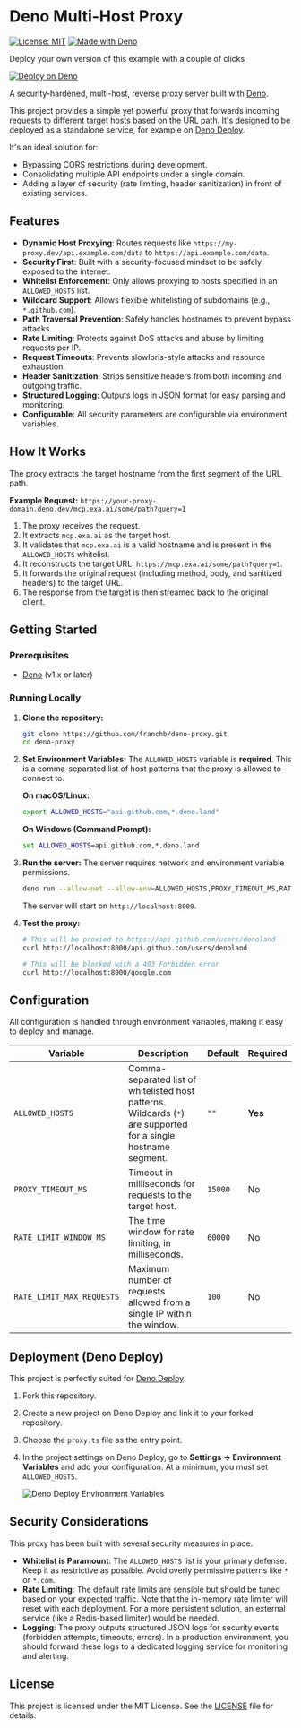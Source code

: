 # Deno Multi-Host Proxy

[![License: MIT](https://img.shields.io/badge/License-MIT-yellow.svg)](https://opensource.org/licenses/MIT)
[![Made with Deno](https://img.shields.io/badge/Made%20with-Deno-1f2023?logo=deno)](https://deno.land/)

Deploy your own version of this example with a couple of clicks

[![Deploy on Deno](https://deno.com/button)](https://app.deno.com/new?clone=https://github.com/franchb/deno-proxy)


A security-hardened, multi-host, reverse proxy server built with [Deno](https://deno.land).

This project provides a simple yet powerful proxy that forwards incoming requests to different target hosts based on the URL path. It's designed to be deployed as a standalone service, for example on [Deno Deploy](https://deno.com/deploy).

It's an ideal solution for:
- Bypassing CORS restrictions during development.
- Consolidating multiple API endpoints under a single domain.
- Adding a layer of security (rate limiting, header sanitization) in front of existing services.

## Features

- **Dynamic Host Proxying**: Routes requests like `https://my-proxy.dev/api.example.com/data` to `https://api.example.com/data`.
- **Security First**: Built with a security-focused mindset to be safely exposed to the internet.
- **Whitelist Enforcement**: Only allows proxying to hosts specified in an `ALLOWED_HOSTS` list.
- **Wildcard Support**: Allows flexible whitelisting of subdomains (e.g., `*.github.com`).
- **Path Traversal Prevention**: Safely handles hostnames to prevent bypass attacks.
- **Rate Limiting**: Protects against DoS attacks and abuse by limiting requests per IP.
- **Request Timeouts**: Prevents slowloris-style attacks and resource exhaustion.
- **Header Sanitization**: Strips sensitive headers from both incoming and outgoing traffic.
- **Structured Logging**: Outputs logs in JSON format for easy parsing and monitoring.
- **Configurable**: All security parameters are configurable via environment variables.

## How It Works

The proxy extracts the target hostname from the first segment of the URL path.

**Example Request:**
`https://your-proxy-domain.deno.dev/mcp.exa.ai/some/path?query=1`

1.  The proxy receives the request.
2.  It extracts `mcp.exa.ai` as the target host.
3.  It validates that `mcp.exa.ai` is a valid hostname and is present in the `ALLOWED_HOSTS` whitelist.
4.  It reconstructs the target URL: `https://mcp.exa.ai/some/path?query=1`.
5.  It forwards the original request (including method, body, and sanitized headers) to the target URL.
6.  The response from the target is then streamed back to the original client.

## Getting Started

### Prerequisites

- [Deno](https://deno.land/manual/getting_started/installation) (v1.x or later)

### Running Locally

1.  **Clone the repository:**
    ```sh
    git clone https://github.com/franchb/deno-proxy.git
    cd deno-proxy
    ```

2.  **Set Environment Variables:**
    The `ALLOWED_HOSTS` variable is **required**. This is a comma-separated list of host patterns that the proxy is allowed to connect to.

    **On macOS/Linux:**
    ```sh
    export ALLOWED_HOSTS="api.github.com,*.deno.land"
    ```

    **On Windows (Command Prompt):**
    ```cmd
    set ALLOWED_HOSTS=api.github.com,*.deno.land
    ```

3.  **Run the server:**
    The server requires network and environment variable permissions.

    ```sh
    deno run --allow-net --allow-env=ALLOWED_HOSTS,PROXY_TIMEOUT_MS,RATE_LIMIT_MAX_REQUESTS,RATE_LIMIT_WINDOW_MS proxy.ts
    ```

    The server will start on `http://localhost:8000`.

4.  **Test the proxy:**
    ```sh
    # This will be proxied to https://api.github.com/users/denoland
    curl http://localhost:8000/api.github.com/users/denoland

    # This will be blocked with a 403 Forbidden error
    curl http://localhost:8000/google.com
    ```

## Configuration

All configuration is handled through environment variables, making it easy to deploy and manage.

| Variable                  | Description                                                              | Default     | Required |
| ------------------------- | ------------------------------------------------------------------------ | ----------- | -------- |
| `ALLOWED_HOSTS`           | Comma-separated list of whitelisted host patterns. Wildcards (`*`) are supported for a single hostname segment. | `""`        | **Yes**  |
| `PROXY_TIMEOUT_MS`        | Timeout in milliseconds for requests to the target host.                 | `15000`     | No       |
| `RATE_LIMIT_WINDOW_MS`    | The time window for rate limiting, in milliseconds.                      | `60000`     | No       |
| `RATE_LIMIT_MAX_REQUESTS` | Maximum number of requests allowed from a single IP within the window.   | `100`       | No       |

## Deployment (Deno Deploy)

This project is perfectly suited for [Deno Deploy](https://deno.com/deploy).

1.  Fork this repository.
2.  Create a new project on Deno Deploy and link it to your forked repository.
3.  Choose the `proxy.ts` file as the entry point.
4.  In the project settings on Deno Deploy, go to **Settings -> Environment Variables** and add your configuration. At a minimum, you must set `ALLOWED_HOSTS`.

    ![Deno Deploy Environment Variables](https://docs.deno.com/deploy/manual/assets/env_vars_add.png)

## Security Considerations

This proxy has been built with several security measures in place.

-   **Whitelist is Paramount**: The `ALLOWED_HOSTS` list is your primary defense. Keep it as restrictive as possible. Avoid overly permissive patterns like `*` or `*.com`.
-   **Rate Limiting**: The default rate limits are sensible but should be tuned based on your expected traffic. Note that the in-memory rate limiter will reset with each deployment. For a more persistent solution, an external service (like a Redis-based limiter) would be needed.
-   **Logging**: The proxy outputs structured JSON logs for security events (forbidden attempts, timeouts, errors). In a production environment, you should forward these logs to a dedicated logging service for monitoring and alerting.

## License

This project is licensed under the MIT License. See the [LICENSE](LICENSE) file for details.